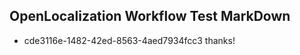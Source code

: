 ## OpenLocalization Workflow Test MarkDown
* cde3116e-1482-42ed-8563-4aed7934fcc3 thanks!

<!--HONumber=Oct16_HO2-->


